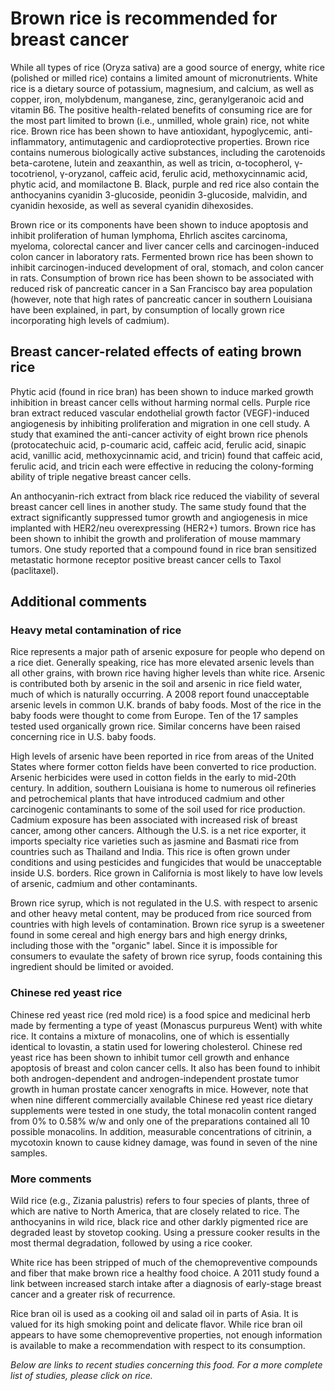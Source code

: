 

#  Brown rice is recommended for breast cancer 

While all types of rice (Oryza sativa) are a good source of energy, white rice (polished or milled rice) contains a limited amount of micronutrients. White rice is a dietary source of potassium, magnesium, and calcium, as well as copper, iron, molybdenum, manganese, zinc, geranylgeranoic acid and vitamin B6. The positive health-related benefits of consuming rice are for the most part limited to brown (i.e., unmilled, whole grain) rice, not white rice. Brown rice has been shown to have antioxidant, hypoglycemic, anti-inflammatory, antimutagenic and cardioprotective properties. Brown rice contains numerous biologically active substances, including the carotenoids beta-carotene, lutein and zeaxanthin, as well as tricin, α-tocopherol, ү-tocotrienol, ү-oryzanol, caffeic acid, ferulic acid, methoxycinnamic acid, phytic acid, and momilactone B. Black, purple and red rice also contain the anthocyanins cyanidin 3-glucoside, peonidin 3-glucoside, malvidin, and cyanidin hexoside, as well as several cyanidin dihexosides.

Brown rice or its components have been shown to induce apoptosis and inhibit proliferation of human lymphoma, Ehrlich ascites carcinoma, myeloma, colorectal cancer and liver cancer cells and carcinogen-induced colon cancer in laboratory rats. Fermented brown rice has been shown to inhibit carcinogen-induced development of oral, stomach, and colon cancer in rats. Consumption of brown rice has been shown to be associated with reduced risk of pancreatic cancer in a San Francisco bay area population (however, note that high rates of pancreatic cancer in southern Louisiana have been explained, in part, by consumption of locally grown rice incorporating high levels of cadmium).

## Breast cancer-related effects of eating brown rice 

Phytic acid (found in rice bran) has been shown to induce marked growth inhibition in breast cancer cells without harming normal cells. Purple rice bran extract reduced vascular endothelial growth factor (VEGF)-induced angiogenesis by inhibiting proliferation and migration in one cell study. A study that examined the anti-cancer activity of eight brown rice phenols (protocatechuic acid, p-coumaric acid, caffeic acid, ferulic acid, sinapic acid, vanillic acid, methoxycinnamic acid, and tricin) found that caffeic acid, ferulic acid, and tricin each were effective in reducing the colony-forming ability of triple negative breast cancer cells.

An anthocyanin-rich extract from black rice reduced the viability of several breast cancer cell lines in another study. The same study found that the extract significantly suppressed tumor growth and angiogenesis in mice implanted with HER2/neu overexpressing (HER2+) tumors. Brown rice has been shown to inhibit the growth and proliferation of mouse mammary tumors. One study reported that a compound found in rice bran sensitized metastatic hormone receptor positive breast cancer cells to Taxol (paclitaxel).

## Additional comments

### Heavy metal contamination of rice

Rice represents a major path of arsenic exposure for people who depend on a rice diet. Generally speaking, rice has more elevated arsenic levels than all other grains, with brown rice having higher levels than white rice. Arsenic is contributed both by arsenic in the soil and arsenic in rice field water, much of which is naturally occurring. A 2008 report found unacceptable arsenic levels in common U.K. brands of baby foods. Most of the rice in the baby foods were thought to come from Europe. Ten of the 17 samples tested used organically grown rice. Similar concerns have been raised concerning rice in U.S. baby foods.

High levels of arsenic have been reported in rice from areas of the United States where former cotton fields have been converted to rice production. Arsenic herbicides were used in cotton fields in the early to mid-20th century. In addition, southern Louisiana is home to numerous oil refineries and petrochemical plants that have introduced cadmium and other carcinogenic contaminants to some of the soil used for rice production. Cadmium exposure has been associated with increased risk of breast cancer, among other cancers. Although the U.S. is a net rice exporter, it imports specialty rice varieties such as jasmine and Basmati rice from countries such as Thailand and India. This rice is often grown under conditions and using pesticides and fungicides that would be unacceptable inside U.S. borders. Rice grown in California is most likely to have low levels of arsenic, cadmium and other contaminants.

Brown rice syrup, which is not regulated in the U.S. with respect to arsenic and other heavy metal content, may be produced from rice sourced from countries with high levels of contamination. Brown rice syrup is a sweetener found in some cereal and high energy bars and high energy drinks, including those with the "organic" label. Since it is impossible for consumers to evaulate the safety of brown rice syrup, foods containing this ingredient should be limited or avoided.

### Chinese red yeast rice

Chinese red yeast rice (red mold rice) is a food spice and medicinal herb made by fermenting a type of yeast (Monascus purpureus Went) with white rice. It contains a mixture of monacolins, one of which is essentially identical to lovastin, a statin used for lowering cholesterol. Chinese red yeast rice has been shown to inhibit tumor cell growth and enhance apoptosis of breast and colon cancer cells. It also has been found to inhibit both androgen-dependent and androgen-independent prostate tumor growth in human prostate cancer xenografts in mice. However, note that when nine different commercially available Chinese red yeast rice dietary supplements were tested in one study, the total monacolin content ranged from 0% to 0.58% w/w and only one of the preparations contained all 10 possible monacolins. In addition, measurable concentrations of citrinin, a mycotoxin known to cause kidney damage, was found in seven of the nine samples.

### More comments

Wild rice (e.g., Zizania palustris) refers to four species of plants, three of which are native to North America, that are closely related to rice. The anthocyanins in wild rice, black rice and other darkly pigmented rice are degraded least by stovetop cooking. Using a pressure cooker results in the most thermal degradation, followed by using a rice cooker.

White rice has been stripped of much of the chemopreventive compounds and fiber that make brown rice a healthy food choice. A 2011 study found a link between increased starch intake after a diagnosis of early-stage breast cancer and a greater risk of recurrence.

Rice bran oil is used as a cooking oil and salad oil in parts of Asia. It is valued for its high smoking point and delicate flavor. While rice bran oil appears to have some chemopreventive properties, not enough information is available to make a recommendation with respect to its consumption.

_Below are links to recent studies concerning this food. For a more complete list of studies, please click on rice._


  


